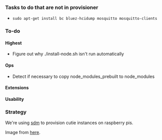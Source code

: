 ### Tasks to do that are not in provisioner

- `sudo apt-get install bc bluez-hcidump mosquitto mosquitto-clients`

### To-do

#### Highest

- Figure out why ./install-node.sh isn't run automatically

#### Ops

- Detect if necessary to copy node_modules_prebuilt to node_modules

#### Extensions

#### Usability

### Strategy

We're using [sdm](https://github.com/gitbls/sdm) to provision cutie instances on raspberry pis.

Image from [here](https://downloads.raspberrypi.com/raspios_lite_armhf/images/raspios_lite_armhf-2023-12-11/2023-12-11-raspios-bookworm-armhf-lite.img.xz).
